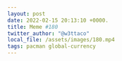 ```yaml
---
layout: post
date: 2022-02-15 20:13:10 +0000.
title: Meme #180
twitter_author: "@w3ttaco"
local_file: /assets/images/180.mp4
tags: pacman global-currency
---
```

